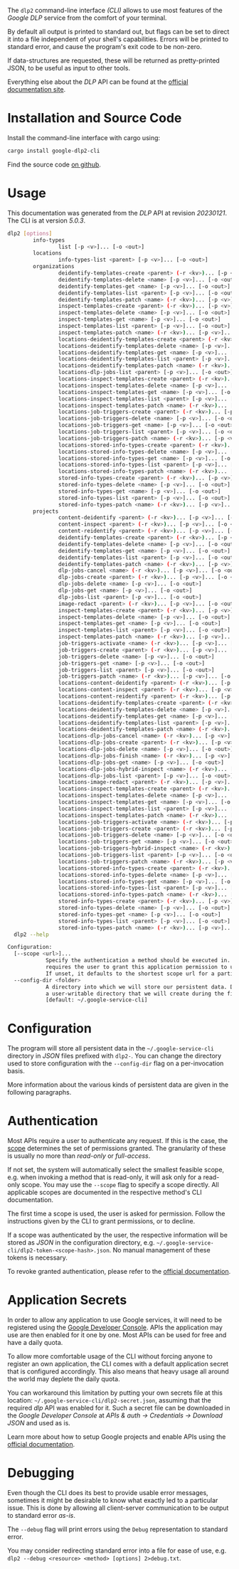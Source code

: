 <!---
DO NOT EDIT !
This file was generated automatically from 'src/generator/templates/cli/README.md.mako'
DO NOT EDIT !
-->
The `dlp2` command-line interface *(CLI)* allows to use most features of the *Google DLP* service from the comfort of your terminal.

By default all output is printed to standard out, but flags can be set to direct it into a file independent of your shell's
capabilities. Errors will be printed to standard error, and cause the program's exit code to be non-zero.

If data-structures are requested, these will be returned as pretty-printed JSON, to be useful as input to other tools.

Everything else about the *DLP* API can be found at the
[official documentation site](https://cloud.google.com/dlp/docs/).

# Installation and Source Code

Install the command-line interface with cargo using:

```bash
cargo install google-dlp2-cli
```

Find the source code [on github](https://github.com/Byron/google-apis-rs/tree/main/gen/dlp2-cli).

# Usage

This documentation was generated from the *DLP* API at revision *20230121*. The CLI is at version *5.0.3*.

```bash
dlp2 [options]
        info-types
                list [-p <v>]... [-o <out>]
        locations
                info-types-list <parent> [-p <v>]... [-o <out>]
        organizations
                deidentify-templates-create <parent> (-r <kv>)... [-p <v>]... [-o <out>]
                deidentify-templates-delete <name> [-p <v>]... [-o <out>]
                deidentify-templates-get <name> [-p <v>]... [-o <out>]
                deidentify-templates-list <parent> [-p <v>]... [-o <out>]
                deidentify-templates-patch <name> (-r <kv>)... [-p <v>]... [-o <out>]
                inspect-templates-create <parent> (-r <kv>)... [-p <v>]... [-o <out>]
                inspect-templates-delete <name> [-p <v>]... [-o <out>]
                inspect-templates-get <name> [-p <v>]... [-o <out>]
                inspect-templates-list <parent> [-p <v>]... [-o <out>]
                inspect-templates-patch <name> (-r <kv>)... [-p <v>]... [-o <out>]
                locations-deidentify-templates-create <parent> (-r <kv>)... [-p <v>]... [-o <out>]
                locations-deidentify-templates-delete <name> [-p <v>]... [-o <out>]
                locations-deidentify-templates-get <name> [-p <v>]... [-o <out>]
                locations-deidentify-templates-list <parent> [-p <v>]... [-o <out>]
                locations-deidentify-templates-patch <name> (-r <kv>)... [-p <v>]... [-o <out>]
                locations-dlp-jobs-list <parent> [-p <v>]... [-o <out>]
                locations-inspect-templates-create <parent> (-r <kv>)... [-p <v>]... [-o <out>]
                locations-inspect-templates-delete <name> [-p <v>]... [-o <out>]
                locations-inspect-templates-get <name> [-p <v>]... [-o <out>]
                locations-inspect-templates-list <parent> [-p <v>]... [-o <out>]
                locations-inspect-templates-patch <name> (-r <kv>)... [-p <v>]... [-o <out>]
                locations-job-triggers-create <parent> (-r <kv>)... [-p <v>]... [-o <out>]
                locations-job-triggers-delete <name> [-p <v>]... [-o <out>]
                locations-job-triggers-get <name> [-p <v>]... [-o <out>]
                locations-job-triggers-list <parent> [-p <v>]... [-o <out>]
                locations-job-triggers-patch <name> (-r <kv>)... [-p <v>]... [-o <out>]
                locations-stored-info-types-create <parent> (-r <kv>)... [-p <v>]... [-o <out>]
                locations-stored-info-types-delete <name> [-p <v>]... [-o <out>]
                locations-stored-info-types-get <name> [-p <v>]... [-o <out>]
                locations-stored-info-types-list <parent> [-p <v>]... [-o <out>]
                locations-stored-info-types-patch <name> (-r <kv>)... [-p <v>]... [-o <out>]
                stored-info-types-create <parent> (-r <kv>)... [-p <v>]... [-o <out>]
                stored-info-types-delete <name> [-p <v>]... [-o <out>]
                stored-info-types-get <name> [-p <v>]... [-o <out>]
                stored-info-types-list <parent> [-p <v>]... [-o <out>]
                stored-info-types-patch <name> (-r <kv>)... [-p <v>]... [-o <out>]
        projects
                content-deidentify <parent> (-r <kv>)... [-p <v>]... [-o <out>]
                content-inspect <parent> (-r <kv>)... [-p <v>]... [-o <out>]
                content-reidentify <parent> (-r <kv>)... [-p <v>]... [-o <out>]
                deidentify-templates-create <parent> (-r <kv>)... [-p <v>]... [-o <out>]
                deidentify-templates-delete <name> [-p <v>]... [-o <out>]
                deidentify-templates-get <name> [-p <v>]... [-o <out>]
                deidentify-templates-list <parent> [-p <v>]... [-o <out>]
                deidentify-templates-patch <name> (-r <kv>)... [-p <v>]... [-o <out>]
                dlp-jobs-cancel <name> (-r <kv>)... [-p <v>]... [-o <out>]
                dlp-jobs-create <parent> (-r <kv>)... [-p <v>]... [-o <out>]
                dlp-jobs-delete <name> [-p <v>]... [-o <out>]
                dlp-jobs-get <name> [-p <v>]... [-o <out>]
                dlp-jobs-list <parent> [-p <v>]... [-o <out>]
                image-redact <parent> (-r <kv>)... [-p <v>]... [-o <out>]
                inspect-templates-create <parent> (-r <kv>)... [-p <v>]... [-o <out>]
                inspect-templates-delete <name> [-p <v>]... [-o <out>]
                inspect-templates-get <name> [-p <v>]... [-o <out>]
                inspect-templates-list <parent> [-p <v>]... [-o <out>]
                inspect-templates-patch <name> (-r <kv>)... [-p <v>]... [-o <out>]
                job-triggers-activate <name> (-r <kv>)... [-p <v>]... [-o <out>]
                job-triggers-create <parent> (-r <kv>)... [-p <v>]... [-o <out>]
                job-triggers-delete <name> [-p <v>]... [-o <out>]
                job-triggers-get <name> [-p <v>]... [-o <out>]
                job-triggers-list <parent> [-p <v>]... [-o <out>]
                job-triggers-patch <name> (-r <kv>)... [-p <v>]... [-o <out>]
                locations-content-deidentify <parent> (-r <kv>)... [-p <v>]... [-o <out>]
                locations-content-inspect <parent> (-r <kv>)... [-p <v>]... [-o <out>]
                locations-content-reidentify <parent> (-r <kv>)... [-p <v>]... [-o <out>]
                locations-deidentify-templates-create <parent> (-r <kv>)... [-p <v>]... [-o <out>]
                locations-deidentify-templates-delete <name> [-p <v>]... [-o <out>]
                locations-deidentify-templates-get <name> [-p <v>]... [-o <out>]
                locations-deidentify-templates-list <parent> [-p <v>]... [-o <out>]
                locations-deidentify-templates-patch <name> (-r <kv>)... [-p <v>]... [-o <out>]
                locations-dlp-jobs-cancel <name> (-r <kv>)... [-p <v>]... [-o <out>]
                locations-dlp-jobs-create <parent> (-r <kv>)... [-p <v>]... [-o <out>]
                locations-dlp-jobs-delete <name> [-p <v>]... [-o <out>]
                locations-dlp-jobs-finish <name> (-r <kv>)... [-p <v>]... [-o <out>]
                locations-dlp-jobs-get <name> [-p <v>]... [-o <out>]
                locations-dlp-jobs-hybrid-inspect <name> (-r <kv>)... [-p <v>]... [-o <out>]
                locations-dlp-jobs-list <parent> [-p <v>]... [-o <out>]
                locations-image-redact <parent> (-r <kv>)... [-p <v>]... [-o <out>]
                locations-inspect-templates-create <parent> (-r <kv>)... [-p <v>]... [-o <out>]
                locations-inspect-templates-delete <name> [-p <v>]... [-o <out>]
                locations-inspect-templates-get <name> [-p <v>]... [-o <out>]
                locations-inspect-templates-list <parent> [-p <v>]... [-o <out>]
                locations-inspect-templates-patch <name> (-r <kv>)... [-p <v>]... [-o <out>]
                locations-job-triggers-activate <name> (-r <kv>)... [-p <v>]... [-o <out>]
                locations-job-triggers-create <parent> (-r <kv>)... [-p <v>]... [-o <out>]
                locations-job-triggers-delete <name> [-p <v>]... [-o <out>]
                locations-job-triggers-get <name> [-p <v>]... [-o <out>]
                locations-job-triggers-hybrid-inspect <name> (-r <kv>)... [-p <v>]... [-o <out>]
                locations-job-triggers-list <parent> [-p <v>]... [-o <out>]
                locations-job-triggers-patch <name> (-r <kv>)... [-p <v>]... [-o <out>]
                locations-stored-info-types-create <parent> (-r <kv>)... [-p <v>]... [-o <out>]
                locations-stored-info-types-delete <name> [-p <v>]... [-o <out>]
                locations-stored-info-types-get <name> [-p <v>]... [-o <out>]
                locations-stored-info-types-list <parent> [-p <v>]... [-o <out>]
                locations-stored-info-types-patch <name> (-r <kv>)... [-p <v>]... [-o <out>]
                stored-info-types-create <parent> (-r <kv>)... [-p <v>]... [-o <out>]
                stored-info-types-delete <name> [-p <v>]... [-o <out>]
                stored-info-types-get <name> [-p <v>]... [-o <out>]
                stored-info-types-list <parent> [-p <v>]... [-o <out>]
                stored-info-types-patch <name> (-r <kv>)... [-p <v>]... [-o <out>]
  dlp2 --help

Configuration:
  [--scope <url>]...
            Specify the authentication a method should be executed in. Each scope
            requires the user to grant this application permission to use it.
            If unset, it defaults to the shortest scope url for a particular method.
  --config-dir <folder>
            A directory into which we will store our persistent data. Defaults to
            a user-writable directory that we will create during the first invocation.
            [default: ~/.google-service-cli]

```

# Configuration

The program will store all persistent data in the `~/.google-service-cli` directory in *JSON* files prefixed with `dlp2-`.  You can change the directory used to store configuration with the `--config-dir` flag on a per-invocation basis.

More information about the various kinds of persistent data are given in the following paragraphs.

# Authentication

Most APIs require a user to authenticate any request. If this is the case, the [scope][scopes] determines the 
set of permissions granted. The granularity of these is usually no more than *read-only* or *full-access*.

If not set, the system will automatically select the smallest feasible scope, e.g. when invoking a
method that is read-only, it will ask only for a read-only scope. 
You may use the `--scope` flag to specify a scope directly. 
All applicable scopes are documented in the respective method's CLI documentation.

The first time a scope is used, the user is asked for permission. Follow the instructions given 
by the CLI to grant permissions, or to decline.

If a scope was authenticated by the user, the respective information will be stored as *JSON* in the configuration
directory, e.g. `~/.google-service-cli/dlp2-token-<scope-hash>.json`. No manual management of these tokens
is necessary.

To revoke granted authentication, please refer to the [official documentation][revoke-access].

# Application Secrets

In order to allow any application to use Google services, it will need to be registered using the 
[Google Developer Console][google-dev-console]. APIs the application may use are then enabled for it
one by one. Most APIs can be used for free and have a daily quota.

To allow more comfortable usage of the CLI without forcing anyone to register an own application, the CLI
comes with a default application secret that is configured accordingly. This also means that heavy usage
all around the world may deplete the daily quota.

You can workaround this limitation by putting your own secrets file at this location: 
`~/.google-service-cli/dlp2-secret.json`, assuming that the required *dlp* API 
was enabled for it. Such a secret file can be downloaded in the *Google Developer Console* at 
*APIs & auth -> Credentials -> Download JSON* and used as is.

Learn more about how to setup Google projects and enable APIs using the [official documentation][google-project-new].


# Debugging

Even though the CLI does its best to provide usable error messages, sometimes it might be desirable to know
what exactly led to a particular issue. This is done by allowing all client-server communication to be 
output to standard error *as-is*.

The `--debug` flag will print errors using the `Debug` representation to standard error.

You may consider redirecting standard error into a file for ease of use, e.g. `dlp2 --debug <resource> <method> [options] 2>debug.txt`.


[scopes]: https://developers.google.com/+/api/oauth#scopes
[revoke-access]: http://webapps.stackexchange.com/a/30849
[google-dev-console]: https://console.developers.google.com/
[google-project-new]: https://developers.google.com/console/help/new/
